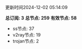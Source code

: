 更新时间2024-12-02 05:14:09

**总订阅: 3**
**总节点: 259**
**有效节点: 58**
- ss节点: 37
- v2ray节点: 19
- trojan节点: 2
